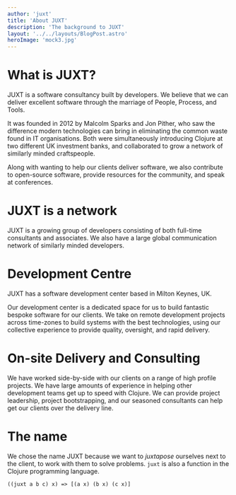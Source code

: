 ```yaml
---
author: 'juxt'
title: 'About JUXT'
description: 'The background to JUXT'
layout: '../../layouts/BlogPost.astro'
heroImage: 'mock3.jpg'
---
```


# What is JUXT?

JUXT is a software consultancy built by developers. We believe that we
can deliver excellent software through the marriage of People, Process,
and Tools.

It was founded in 2012 by Malcolm Sparks and Jon Pither, who saw the
difference modern technologies can bring in eliminating the common waste
found in IT organisations. Both were simultaneously introducing Clojure
at two different UK investment banks, and collaborated to grow a network
of similarly minded craftspeople.

Along with wanting to help our clients deliver software, we also
contribute to open-source software, provide resources for the community,
and speak at conferences.

# JUXT is a network

JUXT is a growing group of developers consisting of both full-time
consultants and associates. We also have a large global communication
network of similarly minded developers.

# Development Centre

JUXT has a software development center based in Milton Keynes, UK.

Our development center is a dedicated space for us to build fantastic
bespoke software for our clients. We take on remote development projects
across time-zones to build systems with the best technologies, using our
collective experience to provide quality, oversight, and rapid delivery.

# On-site Delivery and Consulting

We have worked side-by-side with our clients on a range of high profile
projects. We have large amounts of experience in helping other
development teams get up to speed with Clojure. We can provide project
leadership, project bootstrapping, and our seasoned consultants can help
get our clients over the delivery line.

# The name

We chose the name JUXT because we want to _juxtapose_ ourselves next to
the client, to work with them to solve problems. `juxt` is also a
function in the Clojure programming language.

    ((juxt a b c) x) => [(a x) (b x) (c x)]
